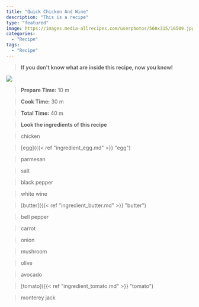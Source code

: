 ```yaml
---
title: "Quick Chicken And Wine"
description: "This is a recipe"
type: "featured"
image: https://images.media-allrecipes.com/userphotos/560x315/16509.jpg
categories: 
  - "Recipe"
tags: 
  - "Recipe"
---
```



>**If you don't know what are inside this recipe, now you know!**

![](../images/Recipes-Banner.jpg)
> **Prepare Time:** 10 m


> **Cook Time:** 30 m


> **Total Time:** 40 m

> **Look the ingredients of this recipe**

> chicken

> [egg]({{< ref "ingredient_egg.md" >}} "egg")

> parmesan

> salt

> black pepper

> white wine

> [butter]({{< ref "ingredient_butter.md" >}} "butter")

> bell pepper

> carrot

> onion

> mushroom

> olive

> avocado

> [tomato]({{< ref "ingredient_tomato.md" >}} "tomato")

> monterey jack

